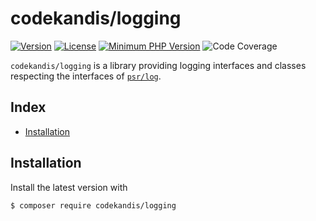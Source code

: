 # codekandis/logging

[![Version][xtlink-version-badge]][srclink-changelog]
[![License][xtlink-license-badge]][srclink-license]
[![Minimum PHP Version][xtlink-php-version-badge]][xtlink-php-net]
![Code Coverage][xtlink-code-coverage-badge]

`codekandis/logging` is a library providing logging interfaces and classes respecting the interfaces of [`psr/log`][xtlink-github-psr-log].

## Index

* [Installation](#installation)

## Installation

Install the latest version with

```bash
$ composer require codekandis/logging
```



[xtlink-version-badge]: https://img.shields.io/badge/version-development-blue.svg
[xtlink-license-badge]: https://img.shields.io/badge/license-MIT-yellow.svg
[xtlink-php-version-badge]: https://img.shields.io/badge/php-%3E%3D%207.4-8892BF.svg
[xtlink-code-coverage-badge]: https://img.shields.io/badge/coverage-0%25-red.svg
[xtlink-php-net]: https://php.net
[xtlink-github-psr-log]: https://github.com/php-fig/log

[srclink-license]: ./LICENSE
[srclink-changelog]: ./CHANGELOG.md
